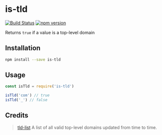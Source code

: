 # is-tld

[![Build Status](https://travis-ci.org/fridays/is-tld.svg?branch=master)](https://travis-ci.org/fridays/is-tld) [![npm version](https://d25lcipzij17d.cloudfront.net/badge.svg?id=js&type=6&v=1.0.2&x2=0)](https://www.npmjs.com/package/is-tld)

Returns `true` if a value is a top-level domain

## Installation

```bash
npm install --save is-tld
```

## Usage

```javascript
const isTld = require('is-tld')

isTld('com') // true
isTld('_') // false
```

## Credits

> [tld-list](https://www.npmjs.com/package/tld-list) A list of all valid top-level domains updated from time to time.
